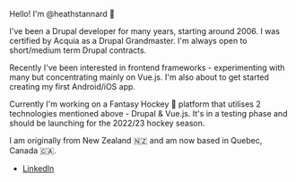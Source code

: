 Hello! I'm @heathstannard 👋

I've been a Drupal developer for many years, starting around 2006. I was certified by Acquia as a Drupal Grandmaster. I'm always open to short/medium term Drupal contracts.

Recently I've been interested in frontend frameworks - experimenting with many but concentrating mainly on Vue.js. I'm also about to get started creating my first Android/iOS app.

Currently I'm working on a Fantasy Hockey 🏒 platform that utilises 2 technologies mentioned above - Drupal & Vue.js. It's in a testing phase and should be launching for the 2022/23 hockey season.

I am originally from New Zealand 🇳🇿 and am now based in Quebec, Canada 🇨🇦.

- [LinkedIn](https://www.linkedin.com/in/heathstannard/)

